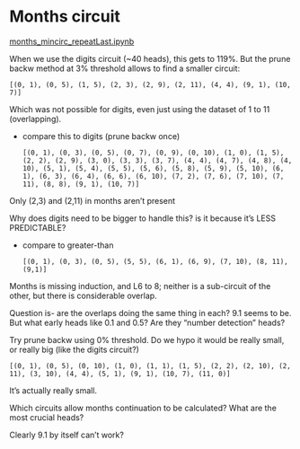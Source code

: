 # Months circuit

[months_mincirc_repeatLast.ipynb](https://colab.research.google.com/drive/12njjS49F5Tl1cyfaaOXvXlMKYI7z3lfZ#scrollTo=dzzLlCqZS_wl)

When we use the digits circuit (~40 heads), this gets to 119%. But the prune backw method at 3% threshold allows to find a smaller circuit:

`[(0, 1), (0, 5), (1, 5), (2, 3), (2, 9), (2, 11), (4, 4), (9, 1), (10, 7)]`

Which was not possible for digits, even just using the dataset of 1 to 11 (overlapping).

- compare this to digits (prune backw once)
    
    `[(0, 1), (0, 3), (0, 5), (0, 7), (0, 9), (0, 10), (1, 0), (1, 5), (2, 2), (2, 9), (3, 0), (3, 3), (3, 7), (4, 4), (4, 7), (4, 8), (4, 10), (5, 1), (5, 4), (5, 5), (5, 6), (5, 8), (5, 9), (5, 10), (6, 1), (6, 3), (6, 4), (6, 6), (6, 10), (7, 2), (7, 6), (7, 10), (7, 11), (8, 8), (9, 1), (10, 7)]`
    

Only (2,3) and (2,11) in months aren’t present

Why does digits need to be bigger to handle this? is it because it’s LESS PREDICTABLE?

- compare to greater-than
    
    `[(0, 1), (0, 3), (0, 5), (5, 5), (6, 1), (6, 9), (7, 10), (8, 11), (9,1)]`
    

Months is missing induction, and L6 to 8; neither is a sub-circuit of the other, but there is considerable overlap.

Question is- are the overlaps doing the same thing in each? 9.1 seems to be. But what early heads like 0.1 and 0.5? Are they “number detection” heads? 

Try prune backw using 0% threshold. Do we hypo it would be really small, or really big (like the digits circuit?)

`[(0, 1), (0, 5), (0, 10), (1, 0), (1, 1), (1, 5), (2, 2), (2, 10), (2, 11), (3, 10), (4, 4), (5, 1), (9, 1), (10, 7), (11, 0)]`

It’s actually really small.

Which circuits allow months continuation to be calculated? What are the most crucial heads?

Clearly 9.1 by itself can’t work?